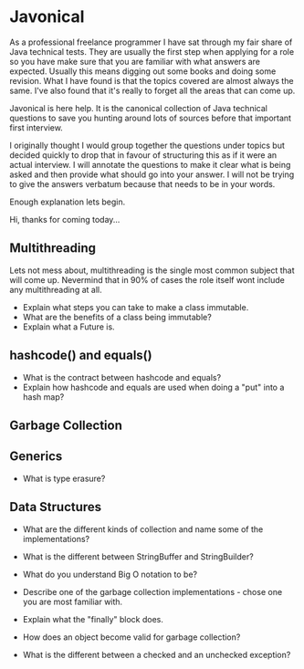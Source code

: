 Javonical
=========
As a professional freelance programmer I have sat through my fair share of Java technical
tests. They are usually the first step when applying for a role so you have make sure that
you are familiar with what answers are expected. Usually this means digging out some books
and doing some revision. What I have found is that the topics covered are almost always the
same. I've also found that it's really to forget all the areas that can come up.

Javonical is here help. It is the canonical collection of Java technical questions to save
you hunting around lots of sources before that important first interview.

I originally thought I would group together the questions under topics but decided quickly
to drop that in favour of structuring this as if it were an actual interview. I will
annotate the questions to make it clear what is being asked and then provide what should
go into your answer. I will not be trying to give the answers verbatum because that needs
to be in your words.

Enough explanation lets begin.


Hi, thanks for coming today...

Multithreading
--------------
Lets not mess about, multithreading is the single most common subject that will come up.
Nevermind that in 90% of cases the role itself wont include any multithreading at all.

- Explain what steps you can take to make a class immutable.
- What are the benefits of a class being immutable?
- Explain what a Future is.

hashcode() and equals()
-----------------------
- What is the contract between hashcode and equals?
- Explain how hashcode and equals are used when doing a "put" into a hash map?

Garbage Collection
------------------

Generics
--------
- What is type erasure?

Data Structures
---------------
- What are the different kinds of collection and name some of the implementations?

- What is the different between StringBuffer and StringBuilder?
- What do you understand Big O notation to be?
- Describe one of the garbage collection implementations - chose one you are most familiar with.
- Explain what the "finally" block does.
- How does an object become valid for garbage collection?
- What is the different between a checked and an unchecked exception?

